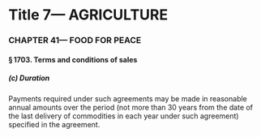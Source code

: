 
# Title 7— AGRICULTURE
### CHAPTER 41— FOOD FOR PEACE
#### § 1703. Terms and conditions of sales
##### (c) Duration

Payments required under such agreements may be made in reasonable annual amounts over the period (not more than 30 years from the date of the last delivery of commodities in each year under such agreement) specified in the agreement.
